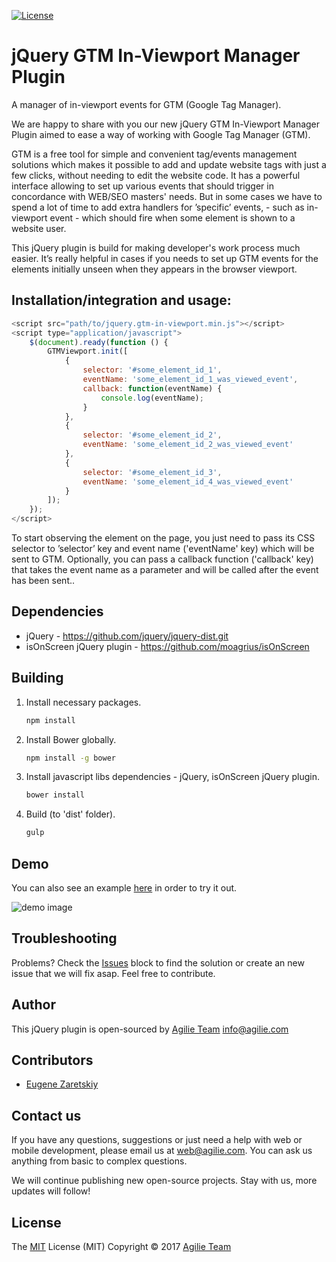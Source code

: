 [![License](https://img.shields.io/github/license/mashape/apistatus.svg)](https://github.com/agilie/Rails-Application-Template)

# jQuery GTM In-Viewport Manager Plugin

A manager of in-viewport events for GTM (Google Tag Manager).

We are happy to share with you our new jQuery GTM In-Viewport Manager Plugin aimed to ease a way of working with Google Tag Manager (GTM).

GTM is a free tool for simple and convenient tag/events management solutions which makes it possible to add and update website tags with just a few clicks, without needing to edit the website code. It has a powerful interface allowing to set up various events that should trigger in concordance with WEB/SEO masters' needs. But in some cases we have to spend a lot of time to add extra handlers for ’specific’ events, - such as in-viewport event - which should fire when some element is shown to a website user.

This jQuery plugin is build for making developer's work process much easier. It’s really helpful in cases if you needs to set up GTM events for the elements initially unseen when they appears in the browser viewport.

## Installation/integration and usage:

```javascript
<script src="path/to/jquery.gtm-in-viewport.min.js"></script>
<script type="application/javascript">
    $(document).ready(function () {
        GTMViewport.init([
            {
                selector: '#some_element_id_1',
                eventName: 'some_element_id_1_was_viewed_event',
                callback: function(eventName) {
                    console.log(eventName);
                }
            },
            {
                selector: '#some_element_id_2',
                eventName: 'some_element_id_2_was_viewed_event'
            },
            {
                selector: '#some_element_id_3',
                eventName: 'some_element_id_4_was_viewed_event'
            }
        ]);
    });
</script>
```

To start observing the element on the page, you just need to pass its CSS selector to ’selector’ key and event name ('eventName' key) which will be sent to GTM. Optionally, you can pass a callback function ('callback' key) that takes the event name as a parameter and will be called after the event has been sent..

## Dependencies

- jQuery - https://github.com/jquery/jquery-dist.git
- isOnScreen jQuery plugin - https://github.com/moagrius/isOnScreen

## Building

1. Install necessary packages.
    ```bash
    npm install
    ```

2. Install Bower globally.
    ```bash
    npm install -g bower
    ```

3. Install javascript libs dependencies - jQuery, isOnScreen jQuery plugin.
    ```bash
    bower install
    ```

4. Build (to 'dist' folder).
    ```bash
    gulp
    ```

## Demo

You can also see an example [here](https://agilie.github.io/gtm-in-viewport-manager/dist/example.html) in order to try it out.

![demo image](https://agilie.github.io/gtm-in-viewport-manager/images/gtm-in-viewport-manager-example.png)

## Troubleshooting
Problems? Check the [Issues](https://github.com/agilie/gtm-in-viewport-manager/issues) block
to find the solution or create an new issue that we will fix asap. Feel free to contribute.

## Author
This jQuery plugin is open-sourced by [Agilie Team](https://www.agilie.com) <info@agilie.com>

## Contributors
- [Eugene Zaretskiy](https://github.com/ujinius)

## Contact us
If you have any questions, suggestions or just need a help with web or mobile development, please email us at <web@agilie.com>. You can ask us anything from basic to complex questions.

We will continue publishing new open-source projects. Stay with us, more updates will follow!

## License
The [MIT](LICENSE.md) License (MIT) Copyright © 2017 [Agilie Team](https://www.agilie.com)
